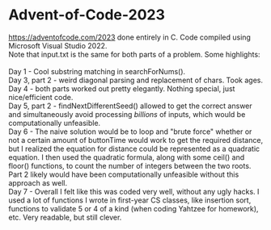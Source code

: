 # Advent-of-Code-2023
https://adventofcode.com/2023 done entirely in C.
Code compiled using Microsoft Visual Studio 2022.\
Note that input.txt is the same for both parts of a problem.
Some highlights:\
\
Day 1 - Cool substring matching in searchForNums().\
Day 3, part 2 - weird diagonal parsing and replacement of chars. Took ages.\
Day 4 - both parts worked out pretty elegantly. Nothing special, just nice/efficient code.\
Day 5, part 2 - findNextDifferentSeed() allowed to get the correct answer and simultaneously avoid processing *billions* of inputs, which would be computationally unfeasible.\
Day 6 - The naive solution would be to loop and "brute force" whether or not a certain amount of buttonTime would work to get the required distance, but I realized the equation for distance could be represented as a quadratic equation. I then used the quadratic formula, along with some ceil() and floor() functions, to count the number of integers between the two roots. Part 2 likely would have been computationally unfeasible without this approach as well.\
Day 7 - Overall I felt like this was coded very well, without any ugly hacks. I used a lot of functions I wrote in first-year CS classes, like insertion sort, functions to validate 5 or 4 of a kind (when coding Yahtzee for homework), etc. Very readable, but still clever.
